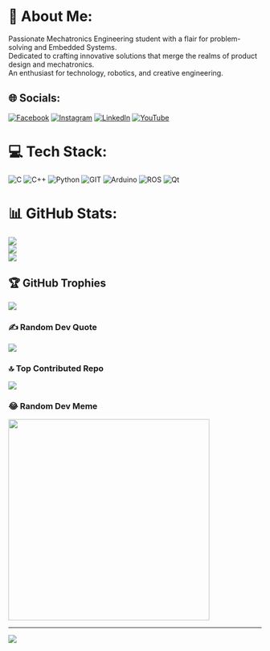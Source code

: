 # 💫 About Me:
Passionate Mechatronics Engineering student with a flair for problem-solving and Embedded Systems.<br>Dedicated to crafting innovative solutions that merge the realms of product design and mechatronics.<br>An enthusiast for technology, robotics, and creative engineering.


## 🌐 Socials:
[![Facebook](https://img.shields.io/badge/Facebook-%231877F2.svg?logo=Facebook&logoColor=white)](https://facebook.com/Omar.eltotongy) [![Instagram](https://img.shields.io/badge/Instagram-%23E4405F.svg?logo=Instagram&logoColor=white)](https://instagram.com/omar_eltotongy) [![LinkedIn](https://img.shields.io/badge/LinkedIn-%230077B5.svg?logo=linkedin&logoColor=white)](https://www.linkedin.com/in/omar-eltoutongy) [![YouTube](https://img.shields.io/badge/YouTube-%23FF0000.svg?logo=YouTube&logoColor=white)](https://www.youtube.com/channel/UCvRvRJmkn7rhgEdCxdFqF8A) 

# 💻 Tech Stack:
![C](https://img.shields.io/badge/c-%2300599C.svg?style=for-the-badge&logo=c&logoColor=white) ![C++](https://img.shields.io/badge/c++-%2300599C.svg?style=for-the-badge&logo=c%2B%2B&logoColor=white) ![Python](https://img.shields.io/badge/python-3670A0?style=for-the-badge&logo=python&logoColor=ffdd54) ![GIT](https://img.shields.io/badge/Git-fc6d26?style=for-the-badge&logo=git&logoColor=white) ![Arduino](https://img.shields.io/badge/-Arduino-00979D?style=for-the-badge&logo=Arduino&logoColor=white) ![ROS](https://img.shields.io/badge/ros-%230A0FF9.svg?style=for-the-badge&logo=ros&logoColor=white) ![Qt](https://img.shields.io/badge/Qt-%23217346.svg?style=for-the-badge&logo=Qt&logoColor=white)
# 📊 GitHub Stats:
![](https://github-readme-stats.vercel.app/api?username=OmarEltotongy&theme=default&hide_border=false&include_all_commits=true&count_private=false)<br/>
![](https://github-readme-streak-stats.herokuapp.com/?user=OmarEltotongy&theme=default&hide_border=false)<br/>
![](https://github-readme-stats.vercel.app/api/top-langs/?username=OmarEltotongy&theme=default&hide_border=false&include_all_commits=true&count_private=false&layout=compact)

## 🏆 GitHub Trophies
![](https://github-profile-trophy.vercel.app/?username=OmarEltotongy&theme=radical&no-frame=false&no-bg=true&margin-w=4)

### ✍️ Random Dev Quote
![](https://quotes-github-readme.vercel.app/api?type=horizontal&theme=radical)

### 🔝 Top Contributed Repo
![](https://github-contributor-stats.vercel.app/api?username=OmarEltotongy&limit=5&theme=dark&combine_all_yearly_contributions=true)

### 😂 Random Dev Meme
<img src='https://randommeme-five.vercel.app/' style="height: 400px;"/>

---
[![](https://visitcount.itsvg.in/api?id=OmarEltotongy&icon=5&color=3)](https://visitcount.itsvg.in)

<!-- Proudly created with GPRM ( https://gprm.itsvg.in ) -->
